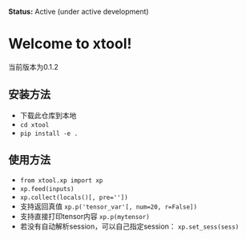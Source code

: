 **Status:** Active (under active development)

Welcome to xtool! 
==================================
当前版本为0.1.2

## 安装方法
- 下载此仓库到本地
- ```cd xtool```
- ```pip install -e .```

## 使用方法
- ```from xtool.xp import xp```
- ```xp.feed(inputs)```
- ```xp.collect(locals()[, pre=''])```
- 支持返回真值
```xp.p('tensor_var'[, num=20, r=False])```
- 支持直接打印tensor内容
```xp.p(mytensor)```
- 若没有自动解析session，可以自己指定session： ```xp.set_sess(sess)```
